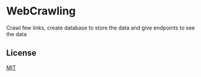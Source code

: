 # WebCrawling
Crawl few links, create database to store the data and give endpoints to see the data


## License
[MIT](https://choosealicense.com/licenses/mit/)
